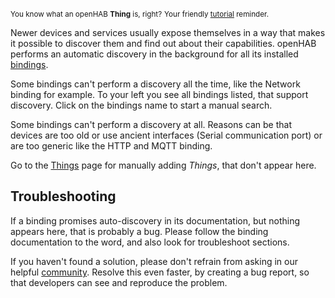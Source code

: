<small>You know what an openHAB **Thing** is, right?</small>
<small class="blockquote-footer">Your friendly [tutorial](tutorial.html) reminder.</small>

Newer devices and services usually expose themselves in a way that makes
it possible to discover them and find out about their capabilities.
openHAB performs an automatic discovery in the background for
all its installed [bindings](bindings.html).

Some bindings can't perform a discovery all the time, like the Network binding
for example. To your left you see all bindings listed, that support discovery.
Click on the bindings name to start a manual search.

Some bindings can't perform a discovery at all. Reasons can be that devices
are too old or use ancient interfaces (Serial communication port) or are too
generic like the HTTP and MQTT binding.

Go to the [Things](things.html) page for manually adding *Things*, that don't appear here.

## Troubleshooting

If a binding promises auto-discovery in its documentation, but nothing appears
here, that is probably a bug. Please follow the binding documentation to the word,
and also look for troubleshoot sections.

If you haven't found a solution, please don't refrain from asking in our
helpful [community](https://community.openhab.org). Resolve this even faster,
by creating a bug report, so that developers can see and reproduce the problem.
